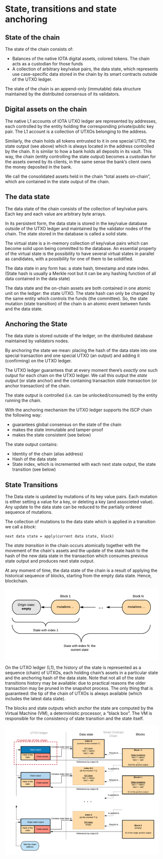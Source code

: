 # State, transitions and state anchoring

## State of the chain

The state of the chain consists of:

- Balances of the native IOTA digital assets, colored tokens. The chain acts as a custodian for those funds
- A collection of arbitrary key/value pairs, the data state, which represents use case-specific data stored in the chain by its smart contracts outside of the UTXO ledger.

The state of the chain is an append-only (immutable) data structure maintained by the distributed consensus of its validators.

## Digital assets on the chain

The native L1 accounts of IOTA UTXO ledger are represented by addresses, each controlled by the entity holding the corresponding private/public key pair. The L1 account is a collection of UTXOs belonging to the address.

Similarly, the chain holds all tokens entrusted to it in one special UTXO, the state output (see above) which is always located in the address controlled by the chain.
It is similar to how a bank holds all deposits in its vault. This way, the chain (entity controlling the state output) becomes a custodian for the assets owned by its clients, in the same sense the bank’s client owns the money deposited in the bank.

We call the consolidated assets held in the chain “total assets on-chain”, which are contained in the state output of the chain.

## The data state

The data state of the chain consists of the collection of key/value pairs. Each key and each value are arbitrary byte arrays.

In its persistent form, the data state is stored in the key/value database outside of the UTXO ledger and maintained by the validator nodes of the chain.
The state stored in the database is called a solid state.

The virtual state is a in-memory collection of key/value pairs which can become solid upon being committed to the database. An essential property of the virtual state is the possibility to have several virtual states in parallel as candidates, with a possibility for one of them to be solidified.

The data state in any form has: a state hash, timestamp and state index.
(State hash is usually a Merkle root but it can be any hashing function of all data contained in the data state)

The data state and the on-chain assets are both contained in one atomic unit on the ledger: the state UTXO. The state hash can only be changed by the same entity which controls the funds (the committee). So, the state mutation (state transition) of the chain is an atomic event between funds and the data state.

## Anchoring the State

The data state is stored outside of the ledger, on the distributed database maintained by validators nodes.

By anchoring the state we mean: placing the hash of the data state into one special transaction and one special UTXO (an output) and adding it (confirming) on the UTXO ledger.

The UTXO ledger guarantees that at every moment there’s *exactly one* such output for each chain on the UTXO ledger. We call this output the *state output* (or state anchor) and the containing transaction *state transaction* (or anchor transaction) of the chain.

The state output is controlled (i.e. can be unlocked/consumed) by the entity running the chain.

With the anchoring mechanism the UTXO ledger supports the ISCP chain the following way:

- guarantees global consensus on the state of the chain
- makes the state immutable and tamper-proof
- makes the state consistent (see below)

The state output contains:

- Identity of the chain (alias address)
- Hash of the data state
- State index, which is incremented with each next state output, the state transition (see below)

## State Transitions

The Data state is updated by mutations of its key value pairs. Each mutation is either setting a value for a key, or deleting a key (and associeted value). Any update to the data state can be reduced to the partially ordered sequence of mutations.

The collection of mutations to the data state which is applied in a transition we call a *block*:

```
next data state = apply(current data state, block)
```

The *state transition* in the chain occurs atomically together with the movement of the chain's assets and the update of the state hash to the hash of the new data state in the transaction which consumes previous state output and produces next state output.

At any moment of time, the data state of the chain is a result of applying the historical sequence of blocks, starting from the empty data state. Hence, blockchain.

![state transitions](./img/chain0.png)

On the UTXO ledger (L1), the history of the state is represented as a sequence (chain) of UTXOs, each holding chain’s assets in a particular state and the anchoring hash of the data state. Note that not all of the state transitions history may be available: due to practical reasons the older transaction may be pruned in the snapshot process. The only thing that is guaranteed: the tip of the chain of UTXOs is always available (which includes the latest data state).

The blocks and state outputs which anchor the state are computed by the Virtual Machine (VM), a deterministic processor, a “black box”. The VM is responsible for the consistency of state transition and the state itself.

![chain](./img/chain1.png)
